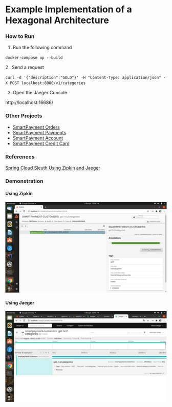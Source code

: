# Example Implementation of a Hexagonal Architecture



### How to Run

1. Run the following command

`
docker-compose up --build
`

2 . Send a request 

`
curl -d '{"description":"GOLD"}' -H "Content-Type: application/json" -X POST localhost:8080/v1/categories
`

3. Open the Jaeger Console

http://localhost:16686/


### Other Projects

* [SmartPayment Orders](https://github.com/gabrielsmartins/smartpayment-orders)
* [SmartPayment Payments](https://github.com/gabrielsmartins/smartpayment-payments)
* [SmartPayment Account](https://github.com/gabrielsmartins/smartpayment-account)
* [SmartPayment Credit Card](https://github.com/gabrielsmartins/smartpayment-credit-card)

### References

[Spring Cloud Sleuth Using Zipkin and Jaeger](https://github.com/anoophp777/spring-webflux-jaegar-log4j2)

### Demonstration

#### Using Zipkin
![Example Zipkin](assets/zipkin.png)

#### Using Jaeger
![Example Jaeger](assets/jaeger.png)
